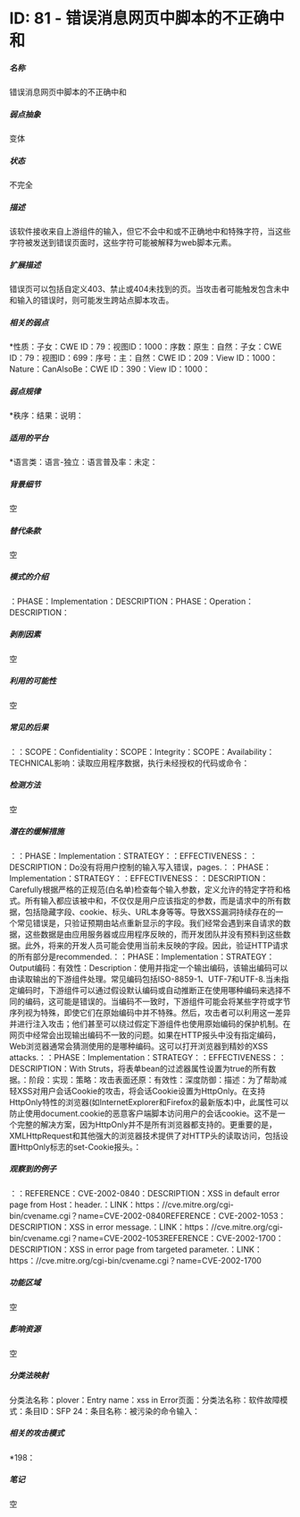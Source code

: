 # ID: 81 - 错误消息网页中脚本的不正确中和
<h5>名称</h5>错误消息网页中脚本的不正确中和
<h5>弱点抽象</h5>变体
<h5>状态</h5>不完全
<h5>描述</h5>该软件接收来自上游组件的输入，但它不会中和或不正确地中和特殊字符，当这些字符被发送到错误页面时，这些字符可能被解释为web脚本元素。
<h5>扩展描述</h5>错误页可以包括自定义403、禁止或404未找到的页。当攻击者可能触发包含未中和输入的错误时，则可能发生跨站点脚本攻击。
<h5>相关的弱点</h5>*性质：子女：CWE ID：79：视图ID：1000：序数：原生：自然：子女：CWE ID：79：视图ID：699：序号：主：自然：CWE ID：209：View ID：1000：Nature：CanAlsoBe：CWE ID：390：View ID：1000：
<h5>弱点规律</h5>*秩序：结果：说明：
<h5>适用的平台</h5>*语言类：语言-独立：语言普及率：未定：
<h5>背景细节</h5>空
<h5>替代条款</h5>空
<h5>模式的介绍</h5>：PHASE：Implementation：DESCRIPTION：PHASE：Operation：DESCRIPTION：
<h5>剥削因素</h5>空
<h5>利用的可能性</h5>空
<h5>常见的后果</h5>：：SCOPE：Confidentiality：SCOPE：Integrity：SCOPE：Availability：TECHNICAL影响：读取应用程序数据，执行未经授权的代码或命令：
<h5>检测方法</h5>空
<h5>潜在的缓解措施</h5>：：PHASE：Implementation：STRATEGY：：EFFECTIVENESS：：DESCRIPTION：Do没有将用户控制的输入写入错误，pages.：：PHASE：Implementation：STRATEGY：：EFFECTIVENESS：：DESCRIPTION：Carefully根据严格的正规范(白名单)检查每个输入参数，定义允许的特定字符和格式。所有输入都应该被中和，不仅仅是用户应该指定的参数，而是请求中的所有数据，包括隐藏字段、cookie、标头、URL本身等等。导致XSS漏洞持续存在的一个常见错误是，只验证预期由站点重新显示的字段。我们经常会遇到来自请求的数据，这些数据是由应用服务器或应用程序反映的，而开发团队并没有预料到这些数据。此外，将来的开发人员可能会使用当前未反映的字段。因此，验证HTTP请求的所有部分是recommended.：：PHASE：Implementation：STRATEGY：Output编码：有效性：Description：使用并指定一个输出编码，该输出编码可以由读取输出的下游组件处理。常见编码包括ISO-8859-1、UTF-7和UTF-8.当未指定编码时，下游组件可以通过假设默认编码或自动推断正在使用哪种编码来选择不同的编码，这可能是错误的。当编码不一致时，下游组件可能会将某些字符或字节序列视为特殊，即使它们在原始编码中并不特殊。然后，攻击者可以利用这一差异并进行注入攻击；他们甚至可以绕过假定下游组件也使用原始编码的保护机制。在网页中经常会出现输出编码不一致的问题。如果在HTTP报头中没有指定编码，Web浏览器通常会猜测使用的是哪种编码。这可以打开浏览器到精妙的XSS attacks.：：PHASE：Implementation：STRATEGY：：EFFECTIVENESS：：DESCRIPTION：With Struts，将表单bean的过滤器属性设置为true的所有数据。：阶段：实现：策略：攻击表面还原：有效性：深度防御：描述：为了帮助减轻XSS对用户会话Cookie的攻击，将会话Cookie设置为HttpOnly。在支持HttpOnly特性的浏览器(如InternetExplorer和Firefox的最新版本)中，此属性可以防止使用document.cookie的恶意客户端脚本访问用户的会话cookie。这不是一个完整的解决方案，因为HttpOnly并不是所有浏览器都支持的。更重要的是，XMLHttpRequest和其他强大的浏览器技术提供了对HTTP头的读取访问，包括设置HttpOnly标志的set-Cookie报头。：
<h5>观察到的例子</h5>：：REFERENCE：CVE-2002-0840：DESCRIPTION：XSS in default error page from Host：header.：LINK：https：//cve.mitre.org/cgi-bin/cvename.cgi？name=CVE-2002-0840REFERENCE：CVE-2002-1053：DESCRIPTION：XSS in error message.：LINK：https：//cve.mitre.org/cgi-bin/cvename.cgi？name=CVE-2002-1053REFERENCE：CVE-2002-1700：DESCRIPTION：XSS in error page from targeted parameter.：LINK：https：//cve.mitre.org/cgi-bin/cvename.cgi？name=CVE-2002-1700
<h5>功能区域</h5>空
<h5>影响资源</h5>空
<h5>分类法映射</h5>分类法名称：plover：Entry name：xss in Error页面：分类法名称：软件故障模式：条目ID：SFP 24：条目名称：被污染的命令输入：
<h5>相关的攻击模式</h5>*198：
<h5>笔记</h5>空

